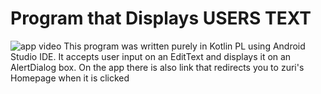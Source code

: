 # Program that Displays USERS TEXT
![app video](https://github.com/Chiomsyn/HNG-Task2-Question2/blob/master/20210819034833.gif)
This program was written purely in Kotlin PL using Android Studio IDE.
It accepts user input on an EditText and displays it on an
AlertDialog box. On the app there is also link that redirects you to zuri's
Homepage when it is clicked
